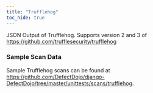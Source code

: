 ```yaml
---
title: "Trufflehog"
toc_hide: true
---
```

JSON Output of Trufflehog. Supports version 2 and 3 of https://github.com/trufflesecurity/trufflehog

### Sample Scan Data
Sample Trufflehog scans can be found at https://github.com/DefectDojo/django-DefectDojo/tree/master/unittests/scans/trufflehog.